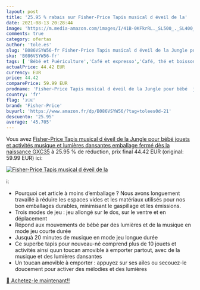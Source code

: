 ```yaml
---
layout: post
title: '25.95 % rabais sur Fisher-Price Tapis musical d éveil de la'
date: 2021-08-13 20:28:44
image: 'https://m.media-amazon.com/images/I/41B-0KFkrRL._SL500_._SL400_.jpg'
comments: true
category: ofertas
author: 'tole.es'
slug: 'B086VSYW56-fr Fisher-Price Tapis musical d éveil de la Jungle pour bébé...'
sku: 'B086VSYW56-fr'
tags: [ 'Bébé et Puériculture','Café et expresso','Café, thé et boissons','Cafés moulus','Epicerie','Jeux et Jouets','Jeux et jouets','Jouets déveil et 1er âge','fisher-price','Épicerie','Éveil et jouets', ]
actualPrice: 44.42 EUR
currency: EUR
price: 44.42
comparePrice: 59.99 EUR
prodname: 'Fisher-Price Tapis musical d éveil de la Jungle pour bébé  jouets et activités  musique et lumières dansantes  emballage fermé  dès la naissance  GXC35'
country: 'fr'
flag: '🇫🇷'
brand: 'Fisher-Price'
buyurl: 'https://www.amazon.fr/dp/B086VSYW56/?tag=tolees0d-21'
descuento: '25.95'
average: '45.705'
---
```


Vous avez [Fisher-Price Tapis musical d éveil de la Jungle pour bébé  jouets et activités  musique et lumières dansantes  emballage fermé  dès la naissance  GXC35](https://www.amazon.fr/dp/B086VSYW56/?tag=tolees0d-21)  à  25.95 % de réduction, prix final  44.42 EUR (original: 59.99 EUR) ici:

[![Fisher-Price Tapis musical d éveil de la](https://m.media-amazon.com/images/I/41B-0KFkrRL._SL500_._SL400_.jpg)](https://www.amazon.fr/dp/B086VSYW56/?tag=tolees0d-21)

ℹ️:

- Pourquoi cet article à moins d’emballage ? Nous avons longuement travaillé à réduire les espaces vides et les matériaux utilisés pour nos bon emballages durables, minimisant le gaspillage et les émissions.
- Trois modes de jeu : jeu allongé sur le dos, sur le ventre et en déplacement
- Répond aux mouvements de bébé par des lumières et de la musique en mode jeu courte durée
- Jusquà 20 minutes de musique en mode jeu longue durée
- Ce superbe tapis pour nouveau-né comprend plus de 10 jouets et activités ainsi quun toucan amovible à emporter partout, avec de la musique et des lumières dansantes
- Un toucan amovible à emporter : appuyez sur ses ailes ou secouez-le doucement pour activer des mélodies et des lumières

[🛒 Achetez-le maintenant!!](https://www.amazon.fr/dp/B086VSYW56/?tag=tolees0d-21)
